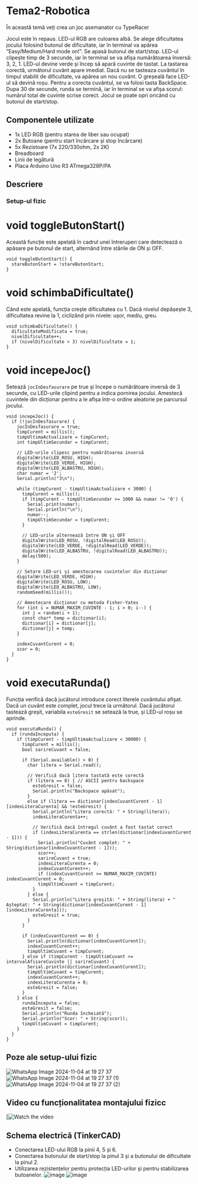# Tema2-Robotica
În această temă veți crea un joc asemanator cu TypeRacer

Jocul este în repaus. LED-ul RGB are culoarea albă.
Se alege dificultatea jocului folosind butonul de dificultate, iar în terminal va apărea “Easy/Medium/Hard mode on!”.
Se apasă butonul de start/stop.
LED-ul clipește timp de 3 secunde, iar în terminal se va afișa numărătoarea înversă: 3, 2, 1.
LED-ul devine verde și încep să apară cuvinte de tastat.
La tastarea corectă, următorul cuvânt apare imediat. Dacă nu se tasteaza cuvântul în timpul stabilit de dificultate, va apărea un nou cuvânt.
O greșeală face LED-ul să devină roșu. Pentru a corecta cuvântul, se va folosi tasta BackSpace.
Dupa 30 de secunde, runda se termină, iar în terminal se va afișa scorul: numărul total de cuvinte scrise corect.
Jocul se poate opri oricând cu butonul de start/stop.

## Componentele utilizate
- 1x LED RGB (pentru starea de liber sau ocupat)
- 2x Butoane (pentru start încărcare și stop încărcare)
- 5x Rezistoare (7x 220/330ohm, 2x 2K)
- Breadboard
- Linii de legătură
- Placa Arduino Uno R3 ATmega328P/PA

## Descriere

### Setup-ul fizic

# void toggleButonStart()

Această funcție este apelată în cadrul unei întreruperi care detectează o apăsare pe butonul de start, alternând între stările de ON și OFF.
```
void toggleButonStart() {
  stareButonStart = !stareButonStart;
}
```
# void schimbaDificultate()

 Când este apelată, funcția crește dificultatea cu 1. Dacă nivelul depășește 3, dificultatea revine la 1, ciclizând prin nivele: ușor, mediu, greu.

```
void schimbaDificultate() {
  dificultateModificata = true;
  nivelDificultate++;
  if (nivelDificultate > 3) nivelDificultate = 1;
}
```
# void incepeJoc()

Setează `jocInDesfasurare` pe true și începe o numărătoare inversă de 3 secunde, cu LED-urile clipind pentru a indica pornirea jocului. Amestecă cuvintele din dicționar pentru a le afișa într-o ordine aleatorie pe parcursul jocului.

```
void incepeJoc() {
  if (!jocInDesfasurare) {
    jocInDesfasurare = true;
    timpCurent = millis();
    timpUltimaActualizare = timpCurent;
    int timpUltimSecundar = timpCurent;
    
    // LED-urile clipesc pentru numărătoarea inversă
    digitalWrite(LED_ROSU, HIGH);
    digitalWrite(LED_VERDE, HIGH);
    digitalWrite(LED_ALBASTRU, HIGH);
    char numar = '2';
    Serial.println("3\n");

    while (timpCurent - timpUltimaActualizare < 3000) {
      timpCurent = millis();
      if (timpCurent - timpUltimSecundar >= 1000 && numar != '0') {
        Serial.print(numar);
        Serial.println("\n");
        numar--;
        timpUltimSecundar = timpCurent;
      }
      
      // LED-urile alternează între ON și OFF
      digitalWrite(LED_ROSU, !digitalRead(LED_ROSU));
      digitalWrite(LED_VERDE, !digitalRead(LED_VERDE));
      digitalWrite(LED_ALBASTRU, !digitalRead(LED_ALBASTRU));
      delay(500);
    }

    // Setare LED-uri și amestecarea cuvintelor din dicționar
    digitalWrite(LED_VERDE, HIGH);
    digitalWrite(LED_ROSU, LOW);
    digitalWrite(LED_ALBASTRU, LOW);
    randomSeed(millis());

    // Amestecare dicționar cu metoda Fisher-Yates
    for (int i = NUMAR_MAXIM_CUVINTE - 1; i > 0; i--) {
      int j = random(i + 1);
      const char* temp = dictionar[i];
      dictionar[i] = dictionar[j];
      dictionar[j] = temp;
    }

    indexCuvantCurent = 0;
    scor = 0;
  }
}
```

# void executaRunda()

Funcția verifică dacă jucătorul introduce corect literele cuvântului afișat. Dacă  un cuvânt este complet, jocul trece la următorul. Dacă jucătorul tastează greșit, variabila `esteGresit` se setează la true, și LED-ul roșu se aprinde.

```
void executaRunda() {
  if (rundaInceputa) {
    if (timpCurent - timpUltimaActualizare < 30000) {
      timpCurent = millis();
      bool sarireCuvant = false;

      if (Serial.available() > 0) {
        char litera = Serial.read();
        
        // Verifică dacă litera tastată este corectă
        if (litera == 8) { // ASCII pentru backspace
          esteGresit = false;
          Serial.println("Backspace apăsat");
        }
        else if (litera == dictionar[indexCuvantCurent - 1][indexLiteraCurenta] && !esteGresit) {
          Serial.println("Litera corectă: " + String(litera));
          indexLiteraCurenta++;

          // Verifică dacă întregul cuvânt a fost tastat corect
          if (indexLiteraCurenta == strlen(dictionar[indexCuvantCurent - 1])) {
            Serial.println("Cuvânt complet: " + String(dictionar[indexCuvantCurent - 1]));
            scor++;
            sarireCuvant = true;
            indexLiteraCurenta = 0;
            indexCuvantCurent++;
            if (indexCuvantCurent >= NUMAR_MAXIM_CUVINTE) indexCuvantCurent = 0;
            timpUltimCuvant = timpCurent;
          }
        } else {
          Serial.println("Litera greșită: " + String(litera) + " Așteptat: " + String(dictionar[indexCuvantCurent - 1][indexLiteraCurenta]));
          esteGresit = true;
        }
      }

      if (indexCuvantCurent == 0) {
        Serial.println(dictionar[indexCuvantCurent]);
        indexCuvantCurent++;
        timpUltimCuvant = timpCurent;
      } else if (timpCurent - timpUltimCuvant >= intervalAfisareCuvinte || sarireCuvant) {
        Serial.println(dictionar[indexCuvantCurent]);
        timpUltimCuvant = timpCurent;
        indexCuvantCurent++;
        indexLiteraCurenta = 0;
        esteGresit = false;
      }
    } else {
      rundaInceputa = false;
      esteGresit = false;
      Serial.println("Runda încheiată");
      Serial.println("Scor: " + String(scor));
      timpUltimCuvant = timpCurent;
    }
  }
}
```

## Poze ale setup-ului fizic
![WhatsApp Image 2024-11-04 at 19 27 37](https://github.com/user-attachments/assets/b8a768e2-3912-49c6-a86c-0f1f77fb00aa)
![WhatsApp Image 2024-11-04 at 19 27 37 (1)](https://github.com/user-attachments/assets/74665cb5-1dfc-4eb7-a168-8487ecf6a5ec)
![WhatsApp Image 2024-11-04 at 19 27 37 (2)](https://github.com/user-attachments/assets/9042b0a2-b5de-42cc-b4c8-55ed8c43d0d7)




## Video cu funcționalitatea montajului fizicc
[![Watch the video](https://www.youtube.com/watch?v=HCSV67qvDe0&ab_channel=AlexandruApostu)

## Schema electrică (TinkerCAD)
- Conectarea LED-ului RGB la pinii 4, 5 și 6.
- Conectarea butonului de start/stop la pinul 3 și a butonului de dificultate la pinul 2.
- Utilizarea rezistențelor pentru protecția LED-urilor și pentru stabilizarea butoanelor.
![image](https://github.com/user-attachments/assets/c1c928e0-20b4-4a91-a511-1710d7bc57bf)
![image](https://github.com/user-attachments/assets/76d42988-ca8d-46ec-88a9-ba43b72f44e1)




